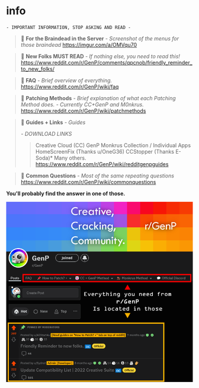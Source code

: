# info

```fix
- IMPORTANT INFORMATION, STOP ASKING AND READ -
```
> 🔗 **For the Braindead in the Server**
> *- Screenshot of the menus for those braindead*
> https://imgur.com/a/OMVqu70

> 🔗 **New Folks MUST READ**
> *- If nothing else, you need to read this!*
> https://www.reddit.com/r/GenP/comments/qpcnob/friendly_reminder_to_new_folks/

> 🔗 **FAQ**
> *- Brief overview of everything.*
> https://www.reddit.com/r/GenP/wiki/faq

> 🔗 **Patching Methods**
> *- Brief explanation of what each Patching Method does.*
> *- Currently CC+GenP and M0nkrus.*
> https://www.reddit.com/r/GenP/wiki/patchmethods

> 🔗 **Guides + Links**
> *- Guides*
> 
> *- DOWNLOAD LINKS*
> > Creative Cloud (CC)
> > GenP
> > Monkrus Collection / Individual Apps
> > HomeScreenFix (Thanks u/OneG36)
> > CCStopper (Thanks E-Soda)*
> > Many others.
> https://www.reddit.com/r/GenP/wiki/redditgenpguides

> 🔗 **Common Questions**
> *- Most of the same repeating questions*
> https://www.reddit.com/r/GenP/wiki/commonquestions

**You'll probably find the answer in one of those.**

![](./images/zwrtYrj.png)